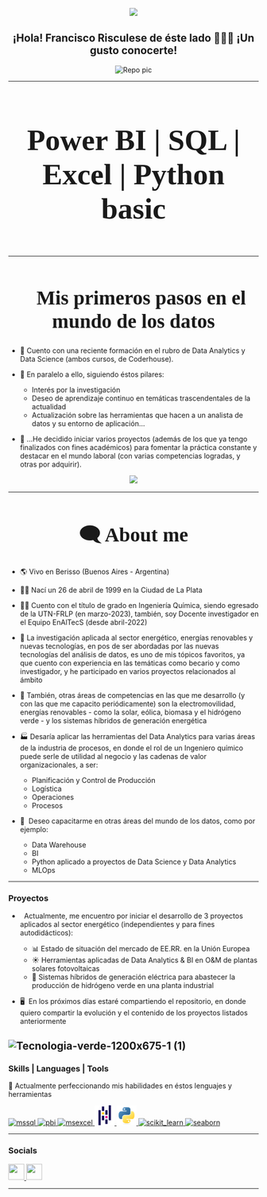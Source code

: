 <div align="center">
 
![](https://github.com/Anmol-Baranwal/Cool-GIFs-For-GitHub/assets/74038190/5f6597b4-ff7c-4415-9272-d95759df842f)


¡Hola! Francisco Risculese de éste lado 👨‍💻🤝 ¡Un gusto conocerte!
-----------

![Repo pic](https://github.com/FRTalas99/frtalas99/assets/147644289/fbc8906f-cd8e-4a88-be6f-33722baef568)

-----------

<h1 style= "font-family: 'Lexend'; font-size: 60px">
<b>Power BI | SQL | Excel | Python basic</b>

-----------

</div>



<div align="center">

<h1 style= "font-family: 'Lexend'; font-size: 40px">👣Mis primeros pasos en el mundo de los datos</h1>

<div align="left">

*  📝  Cuento con una reciente formación en el rubro de Data Analytics y Data Science (ambos cursos, de Coderhouse).

*  📝 En paralelo a ello, siguiendo éstos pilares:
   * Interés por la investigación
   * Deseo de aprendizaje continuo en temáticas trascendentales de la actualidad
   * Actualización sobre las herramientas que hacen a un analista de datos y su entorno de aplicación...</li></h3>
*  📌 ...He decidido iniciar varios proyectos (además de los que ya tengo finalizados con fines académicos) para fomentar la práctica constante y destacar en el mundo laboral (con varias competencias logradas, y otras por adquirir).
</div>
</div>
</div>

<div align="center">

![](https://user-images.githubusercontent.com/74038190/212750672-2f3f2b50-c84f-4ed8-a60a-849ae69ff9df.gif)

</div>

-----------------------------------------------------------

<div align="center">

<h1 style= "font-family: 'Lexend'; font-size: 40px">🗨️ About me</h1>

<div align="left">
 
* 🌎  Vivo en Berisso (Buenos Aires - Argentina)
* 🙋‍♂  Nací un 26 de abril de 1999 en la Ciudad de La Plata
* 👨‍🎓  Cuento con el título de grado en Ingeniería Química, siendo egresado de la UTN-FRLP (en marzo-2023), también, soy Docente investigador en el Equipo EnAlTecS (desde abril-2022)
* 🔎  La investigación aplicada al sector energético, energías renovables y nuevas tecnologías, en pos de ser abordadas por las nuevas tecnologías del análisis de datos, es uno de mis tópicos favoritos, ya que cuento con experiencia en las temáticas como becario y como investigador, y he participado en varios proyectos relacionados al ámbito
* 📖  También, otras áreas de competencias en las que me desarrollo (y con las que me capacito periódicamente) son la electromovilidad, energías renovables - como la solar, eólica, biomasa y el hidrógeno verde - y los sistemas híbridos de generación energética
* 🏭  Desaría aplicar las herramientas del Data Analytics para varias áreas de la industria de procesos, en donde el rol de un Ingeniero químico puede serle de utilidad al negocio y las cadenas de valor organizacionales, a ser:

  * Planificación y Control de Producción
  * Logística
  * Operaciones
  * Procesos

* 🧠  Deseo capacitarme en otras áreas del mundo de los datos, como por ejemplo:
  *  Data Warehouse
  *  BI
  *  Python aplicado a proyectos de Data Science y Data Analytics
  *  MLOps
-----------------------------------------------------------

### Proyectos
*   Actualmente, me encuentro por iniciar el desarrollo de 3 proyectos aplicados al sector energético (independientes y para fines autodidácticos):
  * 📊  Estado de situación del mercado de EE.RR. en la Unión Europea
  * ☀️  Herramientas aplicadas de Data Analytics & BI en O&M de plantas solares fotovoltaicas
  * 🔋  Sistemas híbridos de generación eléctrica para abastecer la producción de hidrógeno verde en una planta industrial

* 🖥️  En los próximos días estaré compartiendo el repositorio, en donde quiero compartir la evolución y el contenido de los proyectos listados anteriormente

![Tecnologia-verde-1200x675-1 (1)](https://github.com/FRTalas99/frtalas99/assets/147644289/07454bf3-3dc3-474e-8fff-00aeb56fed95)
-----------------------------------------------------------

### Skills | Languages | Tools

🚧  Actualmente perfeccionando mis habilidades en éstos lenguajes y herramientas
<p align="left"> <a href="https://www.microsoft.com/en-us/sql-server" target="_blank" rel="noreferrer"> <img src="https://www.svgrepo.com/show/303229/microsoft-sql-server-logo.svg" alt="mssql" width="40" height="40"/> </a> <a href="https://www.microsoft.com/es-es/power-platform/products/power-bi" target="_blank" rel="noreferrer"> <img src="https://github.com/microsoft/PowerBI-Icons/blob/main/SVG/Power-BI.svg?short_path=f5c066b" alt="pbi" width="40" height="40"/> </a> <a href="https://www.microsoft.com/es-ar/microsoft-365/excel"> <img src="https://github.com/sempostma/office365-icons/blob/master/png/256/excel.png" alt="msexcel" width="40" height="40"/> </a> <a href="https://pandas.pydata.org/" target="_blank" rel="noreferrer"> <img src="https://raw.githubusercontent.com/devicons/devicon/2ae2a900d2f041da66e950e4d48052658d850630/icons/pandas/pandas-original.svg" alt="pandas" width="40" height="40"/> </a> <a href="https://www.python.org" target="_blank" rel="noreferrer"> <img src="https://raw.githubusercontent.com/devicons/devicon/master/icons/python/python-original.svg" alt="python" width="40" height="40"/> </a> <a href="https://scikit-learn.org/" target="_blank" rel="noreferrer"> <img src="https://upload.wikimedia.org/wikipedia/commons/0/05/Scikit_learn_logo_small.svg" alt="scikit_learn" width="40" height="40"/> </a> <a href="https://seaborn.pydata.org/" target="_blank" rel="noreferrer"> <img src="https://seaborn.pydata.org/_images/logo-mark-lightbg.svg" alt="seaborn" width="40" height="40"/> </a> </p>

-----------------------------------------------------------

### Socials

<p align="left"> <a href="https://www.github.com/FRTalas99" target="_blank" rel="noreferrer"> <picture> <source media="(prefers-color-scheme: dark)" srcset="https://raw.githubusercontent.com/danielcranney/readme-generator/main/public/icons/socials/github-dark.svg" /> <source media="(prefers-color-scheme: light)" srcset="https://raw.githubusercontent.com/danielcranney/readme-generator/main/public/icons/socials/github.svg" /> <img src="https://raw.githubusercontent.com/danielcranney/readme-generator/main/public/icons/socials/github.svg" width="32" height="32" /> </picture> </a> <a href="https://www.linkedin.com/in/francisco-risculese/" target="_blank" rel="noreferrer"> <picture> <source media="(prefers-color-scheme: dark)" srcset="https://raw.githubusercontent.com/danielcranney/readme-generator/main/public/icons/socials/linkedin-dark.svg" /> <source media="(prefers-color-scheme: light)" srcset="https://raw.githubusercontent.com/danielcranney/readme-generator/main/public/icons/socials/linkedin.svg" /> <img src="https://raw.githubusercontent.com/danielcranney/readme-generator/main/public/icons/socials/linkedin.svg" width="32" height="32" /> </picture> </a></p>

-----------------------------------------------------------
